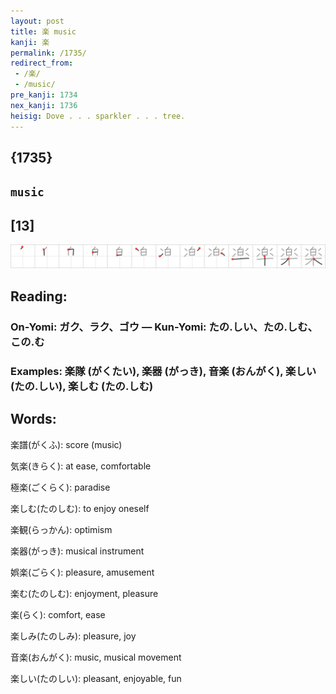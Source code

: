 ```yaml
---
layout: post
title: 楽 music
kanji: 楽
permalink: /1735/
redirect_from:
 - /楽/
 - /music/
pre_kanji: 1734
nex_kanji: 1736
heisig: Dove . . . sparkler . . . tree.
---
```


## {1735}

## `music`

## [13]

<div class="stroke"><img src="../images/E6A5BD.png" /></div>

## Reading:

### On-Yomi: ガク、ラク、ゴウ &mdash; Kun-Yomi: たの.しい、たの.しむ、この.む

### Examples: 楽隊 (がくたい), 楽器 (がっき), 音楽 (おんがく), 楽しい (たの.しい), 楽しむ (たの.しむ)

## Words:

楽譜(がくふ): score (music)

気楽(きらく): at ease, comfortable

極楽(ごくらく): paradise

楽しむ(たのしむ): to enjoy oneself

楽観(らっかん): optimism

楽器(がっき): musical instrument

娯楽(ごらく): pleasure, amusement

楽む(たのしむ): enjoyment, pleasure

楽(らく): comfort, ease

楽しみ(たのしみ): pleasure, joy

音楽(おんがく): music, musical movement

楽しい(たのしい): pleasant, enjoyable, fun
